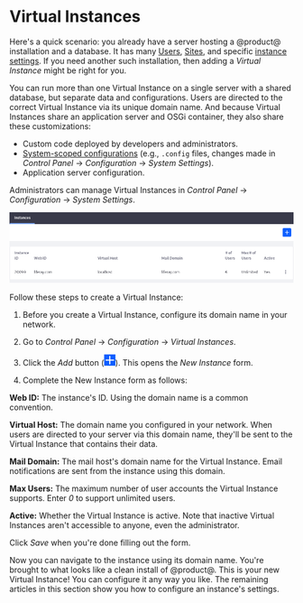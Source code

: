 # Virtual Instances [](id=virtual-instances)

Here's a quick scenario: you already have a server hosting a @product@ 
installation and a database. It has many 
[Users](/discover/portal/-/knowledge_base/7-1/users-and-organizations), 
[Sites](/discover/portal/-/knowledge_base/7-1/building-a-site), 
and specific 
[instance settings](/discover/portal/-/knowledge_base/7-1/general-settings). 
If you need another such installation, then adding a *Virtual Instance* might be 
right for you. 

You can run more than one Virtual Instance on a single server with a shared 
database, but separate data and configurations. Users are directed to the 
correct Virtual Instance via its unique domain name. And because Virtual 
Instances share an application server and OSGi container, they also share these 
customizations: 

-   Custom code deployed by developers and administrators.
-   [System-scoped configurations](/discover/portal/-/knowledge_base/7-1/system-settings) 
    (e.g., `.config` files, changes made in *Control Panel* &rarr; 
    *Configuration* &rarr; *System Settings*). 
-   Application server configuration.

Administrators can manage Virtual Instances in *Control Panel* &rarr; 
*Configuration* &rarr; *System Settings*.  

![Figure 1: Add and manage virtual instances of Liferay in the Control Panel's *Configuration* &rarr; *Virtual Instances* section.](../../../images/virtual-instances.png)

Follow these steps to create a Virtual Instance: 

1.  Before you create a Virtual Instance, configure its domain name in your 
    network. 

2.  Go to *Control Panel* &rarr; *Configuration* &rarr; *Virtual Instances*. 

3.  Click the *Add* button 
    (![Add](../../../images/icon-add.png)). 
    This opens the *New Instance* form. 

4.  Complete the New Instance form as follows:

**Web ID:** The instance's ID. Using the domain name is a common convention.

**Virtual Host:** The domain name you configured in your network. When users are
directed to your server via this domain name, they'll be sent to the Virtual
Instance that contains their data.

**Mail Domain:** The mail host's domain name for the Virtual Instance. 
Email notifications are sent from the instance using this domain. 

**Max Users:** The maximum number of user accounts the Virtual Instance 
supports. Enter *0* to support unlimited users. 

**Active:** Whether the Virtual Instance is active. Note that inactive 
Virtual Instances aren't accessible to anyone, even the administrator. 

Click *Save* when you're done filling out the form. 

Now you can navigate to the instance using its domain name. You're brought to 
what looks like a clean install of @product@. This is your new Virtual Instance! 
You can configure it any way you like. The remaining articles in this section 
show you how to configure an instance's settings. 
